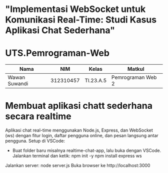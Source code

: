 # "Implementasi WebSocket untuk Komunikasi Real-Time: Studi Kasus Aplikasi Chat Sederhana"

# UTS.Pemrograman-Web
|**Nama**|**NIM**|**Kelas**|**Matkul**|
|----|---|-----|------|
|Wawan Suwandi|312310457|TI.23.A.5|Pemrograman Web 2|

# Membuat aplikasi chatt sederhana secara realtime
Aplikasi chat real-time menggunakan Node.js, Express, dan WebSocket (ws) dengan fitur login, daftar pengguna online, dan pesan langsung antar pengguna.
Setup di VSCode:
- Buat folder baru misalnya realtime-chat-app, lalu buka dengan VSCode.
Jalankan terminal dan ketik:
npm init -y
npm install express ws

Jalankan server:
node server.js
Buka browser ke http://localhost:3000
